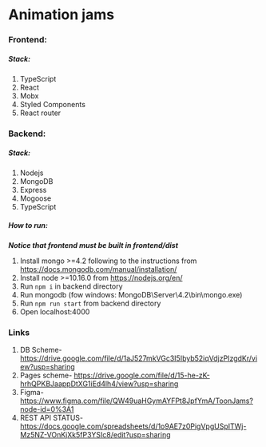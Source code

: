 # Animation jams
### Frontend:
##### Stack:
1. TypeScript
2. React
3. Mobx
4. Styled Components
5. React router

### Backend:
##### Stack:
1. Nodejs
2. MongoDB
3. Express
4. Mogoose
5. TypeScript

##### How to run:
***Notice that frontend must be built in frontend/dist***

1. Install mongo >=4.2 following to the instructions from https://docs.mongodb.com/manual/installation/
2. Install node >=10.16.0 from https://nodejs.org/en/
3. Run `npm i`  in backend directory
4. Run mongodb (fow windows: MongoDB\Server\4.2\bin\mongo.exe)
5. Run `npm run start` from backend directory
6. Open localhost:4000


### Links
1. DB Scheme-https://drive.google.com/file/d/1aJ527mkVGc3I5Ibyb52iqVdjzPIzgdKr/view?usp=sharing
2. Pages scheme- https://drive.google.com/file/d/15-he-zK-hrhQPKBJaappDtXG1iEd4lh4/view?usp=sharing
3. Figma- https://www.figma.com/file/QW49uaHGymAYFPt8JpfYmA/ToonJams?node-id=0%3A1
4. REST API STATUS- https://docs.google.com/spreadsheets/d/1o9AE7z0PigVpgUSpITWj-Mz5NZ-VOnKjXk5fP3YSIc8/edit?usp=sharing